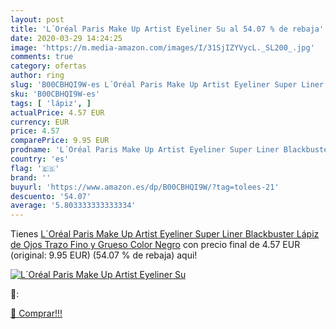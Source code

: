 ```yaml
---
layout: post
title: 'L´Oréal Paris Make Up Artist Eyeliner Su al 54.07 % de rebaja'
date: 2020-03-29 14:24:25
image: 'https://m.media-amazon.com/images/I/31SjIZYVycL._SL200_.jpg'
comments: true
category: ofertas
author: ring
slug: 'B00CBHQI9W-es L´Oréal Paris Make Up Artist Eyeliner Super Liner...'
sku: 'B00CBHQI9W-es'
tags: [ 'lápiz', ]
actualPrice: 4.57 EUR
currency: EUR
price: 4.57
comparePrice: 9.95 EUR
prodname: 'L´Oréal Paris Make Up Artist Eyeliner Super Liner Blackbuster  Lápiz de Ojos Trazo Fino y Grueso  Color Negro'
country: 'es'
flag: '🇪🇸'
brand: ''
buyurl: 'https://www.amazon.es/dp/B00CBHQI9W/?tag=tolees-21'
descuento: '54.07'
average: '5.803333333333334'
---
```


Tienes [L´Oréal Paris Make Up Artist Eyeliner Super Liner Blackbuster  Lápiz de Ojos Trazo Fino y Grueso  Color Negro](https://www.amazon.es/dp/B00CBHQI9W/?tag=tolees-21) con precio final de  4.57 EUR (original: 9.95 EUR) (54.07 %  de rebaja) aqui!

[![L´Oréal Paris Make Up Artist Eyeliner Su](https://m.media-amazon.com/images/I/31SjIZYVycL._SL200_.jpg)](https://www.amazon.es/dp/B00CBHQI9W/?tag=tolees-21)

🔎:


[🛒 Comprar!!!](https://www.amazon.es/dp/B00CBHQI9W/?tag=tolees-21)
